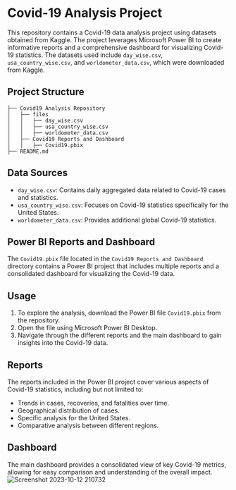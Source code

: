 # Covid-19 Analysis Project

This repository contains a Covid-19 data analysis project using datasets obtained from Kaggle. The project leverages Microsoft Power BI to create informative reports and a comprehensive dashboard for visualizing Covid-19 statistics. The datasets used include `day_wise.csv`, `usa_country_wise.csv`, and `worldometer_data.csv`, which were downloaded from Kaggle.

## Project Structure

```
├── Covid19 Analysis Repository
│   ├── files
│   │   ├── day_wise.csv
│   │   ├── usa_country_wise.csv
│   │   ├── worldometer_data.csv
│   ├── Covid19 Reports and Dashboard
│   │   ├── Covid19.pbix
├── README.md
```

## Data Sources

- `day_wise.csv`: Contains daily aggregated data related to Covid-19 cases and statistics.
- `usa_country_wise.csv`: Focuses on Covid-19 statistics specifically for the United States.
- `worldometer_data.csv`: Provides additional global Covid-19 statistics.

## Power BI Reports and Dashboard

The `Covid19.pbix` file located in the `Covid19 Reports and Dashboard` directory contains a Power BI project that includes multiple reports and a consolidated dashboard for visualizing the Covid-19 data.

## Usage

1. To explore the analysis, download the Power BI file `Covid19.pbix` from the repository.
2. Open the file using Microsoft Power BI Desktop.
3. Navigate through the different reports and the main dashboard to gain insights into the Covid-19 data.

## Reports

The reports included in the Power BI project cover various aspects of Covid-19 statistics, including but not limited to:

- Trends in cases, recoveries, and fatalities over time.
- Geographical distribution of cases.
- Specific analysis for the United States.
- Comparative analysis between different regions.

## Dashboard

The main dashboard provides a consolidated view of key Covid-19 metrics, allowing for easy comparison and understanding of the overall impact.
![Screenshot 2023-10-12 210732](https://github.com/itsmethahseer/Covid19-Analysis/assets/120078997/8c16a93f-3e4f-4444-851e-de37166ddda5)
